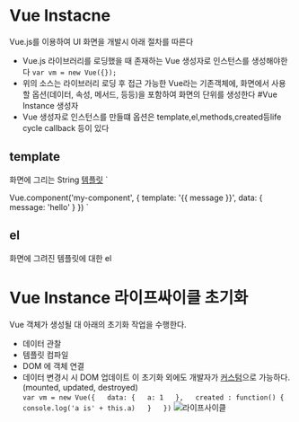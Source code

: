 # Vue Instacne
Vue.js를 이용하여 UI 화면을 개발시 아래 절차를 따른다
- Vue.js 라이브러리를 로딩했을 때 존재하는 Vue 생성자로 인스턴스를 생성해야한다
`
var vm = new Vue({});
`
- 위의 소스는 라이브러리 로딩 후 접근 가능한 Vue라는 기존객체에, 화면에서 사용할 옵션(데이터, 속성, 메서드, 등등)을 포함하여 화면의 단위를 생성한다
#Vue Instance 생성자
- Vue 생성자로 인스턴스를 만들떄 옵션은 template,el,methods,created등life cycle callback 등이 있다
## template
화면에 그리는 String [템플릿](./인스턴스%20생성/template.html)
`
<div id="test">
<my-component></my-component>
</div>
Vue.component('my-component', {
  template: '<span>{{ message }}</span>',
  data: {
    message: 'hello'
  }
})
`

## el
화면에 그려진 템플릿에 대한 el
# Vue Instance 라이프싸이클 초기화
Vue 객체가 생성될 대 아래의 초기화 작업을 수행한다.
- 데이터 관찰
- 템플릿 컴파일
- DOM 에 객체 연결
- 데이터 변경시 시 DOM 업데이트
이 초기화 외에도 개발자가 [커스텀](Vue%20라이프사이클%20소개/LifeCycle.html)으로 가능하다. (mounted, updated, destroyed)  
`
    var vm = new Vue({  
    data: {  
        a: 1  
    },  
    created : function() {  
        console.log('a is' + this.a)  
    }  
})
`
![라이프사이클](https://kr.vuejs.org/images/lifecycle.png)
